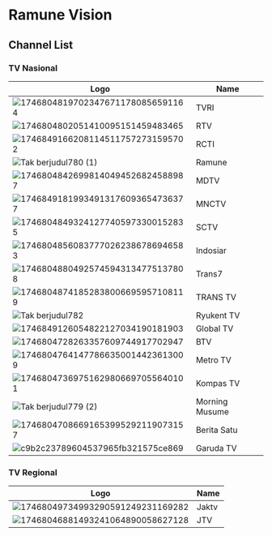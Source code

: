# Ramune Vision
## Channel List
### TV Nasional
Logo | Name
-- | --
![17468048197023476711780856591164](https://github.com/user-attachments/assets/787f8424-3c01-455e-b6b7-6b27d84b28cb) | TVRI
![1746804802051410095151459483465](https://github.com/user-attachments/assets/f65ddfe4-e8df-45a9-801a-8596266a9e6c) | RTV
![17468491662081145117572731595702](https://github.com/user-attachments/assets/f68c4ef6-f4be-4176-a67d-a01dd5c087dc) | RCTI
![Tak berjudul780 (1)](https://github.com/user-attachments/assets/c6a6f49c-04b7-4e02-86b9-b389d959ad26) | Ramune
![17468048426998140494526824588987](https://github.com/user-attachments/assets/4e9bce4a-bbf0-42b6-b6ad-ea1e821031f0) | MDTV
![17468491819934913176093654736377](https://github.com/user-attachments/assets/867a53ea-12f8-437b-84db-854db65d6902) | MNCTV
![17468048493241277405973300152835](https://github.com/user-attachments/assets/72ad5c85-e5b1-4b8b-a998-64f22a6dd452) | SCTV
![17468048560837770262386786946583](https://github.com/user-attachments/assets/00fb164f-e86e-4f2d-bb86-b42a24d48167) | Indosiar
![17468048804925745943134775137808](https://github.com/user-attachments/assets/684cc5bd-46af-4ebf-b184-3b08ab669afd) | Trans7
![17468048741852838006695957108119](https://github.com/user-attachments/assets/7fcd315d-815e-4a4b-99ac-e2e6aacd11db) | TRANS TV
![Tak berjudul782](https://github.com/user-attachments/assets/2b461a4d-e9d1-4780-9158-11a07c47378a) | Ryukent TV
![1746849126054822127034190181903](https://github.com/user-attachments/assets/faa062f2-b679-4af6-82c7-2cca814559a2) | Global TV
![1746804728263357609744917702947](https://github.com/user-attachments/assets/c5bf5a4c-25c1-43f5-87db-8fd09abc0d8a) | BTV
![17468047641477866350014423613009](https://github.com/user-attachments/assets/ecbb012e-f458-469a-991c-40c87f508f0d) | Metro TV
![17468047369751629806697055640101](https://github.com/user-attachments/assets/5608a7a3-6bae-4ace-96e4-ab44a0b2e0b9) | Kompas TV
![Tak berjudul779 (2)](https://github.com/user-attachments/assets/94d3111e-c649-45fc-aae5-cc5f663ff1eb) | Morning Musume
![17468047086691653995292119073157](https://github.com/user-attachments/assets/ba842753-e6a3-4aeb-b6c3-e59639bfe7f4) | Berita Satu
![c9b2c23789604537965fb321575ce869](https://github.com/user-attachments/assets/3bf0e381-b379-4845-a562-a373a50166c3) | Garuda TV
### TV Regional
Logo | Name
-- | --
![17468049734993290591249231169282](https://github.com/user-attachments/assets/9b746397-a4a9-4112-b76f-4beacdc74428) | Jaktv
![17468046881493241064890058627128](https://github.com/user-attachments/assets/f024e897-6bfd-4556-9526-5982017bc80d) | JTV
